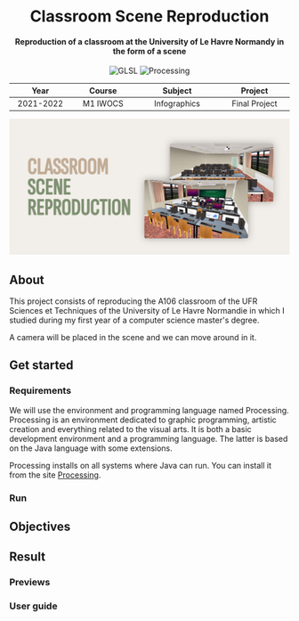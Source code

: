 <p align="center">
  <h1 align="center">Classroom Scene Reproduction</h1>
  <h4 align="center">Reproduction of a classroom at the University of Le Havre Normandy in the form of a scene</h4>
</p>

<p align="center">
  <img alt="GLSL" src="https://img.shields.io/badge/-GLSL-548EF5?style=flat&logo=glsl&logoColor=white" />
  <img alt="Processing" src="https://img.shields.io/badge/-Processing-0465F7?style=flat&logo=processing&logoColor=white" />
</p>

<table>
    <thead>
        <tr>
            <th width="250px">Year</th>
            <th width="250px">Course</th>
            <th width="300px">Subject</th>
            <th width="300px">Project</th>
        </tr>
    </thead>
    <tbody>
        <tr>
        <td align="center">2021-2022</td>
        <td align="center">M1 IWOCS</td>
        <td align="center">Infographics</td>
        <td align="center">Final Project</td>
        </tr>
    </tbody>
</table>

<p align="center">
  <img alt="Preview" src="preview.png" width="1000px" />
</p>

## About

This project consists of reproducing the A106 classroom of the UFR Sciences et Techniques of the University of Le Havre Normandie in which I studied during my first year of a computer science master's degree.

A camera will be placed in the scene and we can move around in it.

## Get started

### Requirements

We will use the environment and programming language named Processing. Processing is an environment dedicated to graphic programming, artistic creation and everything related to the visual arts. It is both a basic development environment and a programming language. The latter is based on the Java language with some extensions.

Processing installs on all systems where Java can run. You can install it from the site [Processing](https://processing.org/).

### Run

## Objectives

## Result

### Previews

### User guide
